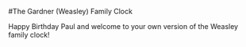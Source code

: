 #The Gardner (Weasley) Family Clock

Happy Birthday Paul and welcome to your own version of the Weasley family clock!  
